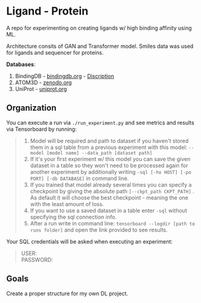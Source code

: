 # Ligand - Protein 
A repo for experimenting on creating ligands w/ high binding affinity using ML.

Architecture consits of GAN and Transformer model. Smiles data was used for ligands and sequencer for proteins. 

**Databases**:

1. BindingDB - [bindingdb.org](https://www.bindingdb.org/rwd/bind/chemsearch/marvin/Download.jsp) - [Discription](https://www.bindingdb.org/bind/chemsearch/marvin/BindingDB-SDfile-Specification.pdf)
2. ATOM3D - [zenodo.org](https://zenodo.org/record/4914718#.Y7_vRafMKV6)
3. UniProt - [uniprot.org](https://www.uniprot.org/help/downloads#embeddings)


<h2> Organization </h2>

You can execute a run via `./run_experiment.py` and see metrics and results via Tensorboard by running:

> 1. Model will be required and path to dataset if you haven't stored them in a sql table from a previous experiment with this model:  `--model [model name] --data_path [dataset path]` <br>
> 2. If it's your first experiment w/ this model you can save the given dataset in a table so they won't need to be processed again for another experiment by additionally writing `-sql [-ho HOST] [-po PORT] [-db DATABASE]` in command line.
> 3. If you trained that model already several times you can specify a checkpoint by giving the absolute path `[--ckpt_path CKPT_PATH]` . As default it will choose the best checkpoint - meaning the one with the least amount of loss.
> 4. If you want to use a saved dataset in a table enter `-sql` without specifying the sql connection info.
> 5. After a run write in command line:
`tensorboard --logdir [path to runs folder]` and open the link provided to see results.

Your SQL credentials will be asked when executing an experiment:

> USER: <br>
> PASSWORD: <br>

<h2> Goals </h2>
Create a proper structure for my own DL project.
